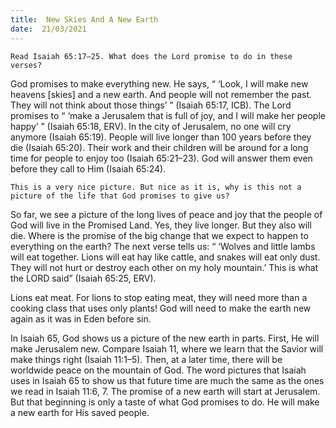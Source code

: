```yaml
---
title:  New Skies And A New Earth 
date:  21/03/2021
---
```


`Read Isaiah 65:17–25. What does the Lord promise to do in these verses?`

God promises to make everything new. He says, “ ‘Look, I will make new heavens [skies] and a new earth. And people will not remember the past. They will not think about those things’ ” (Isaiah 65:17, ICB). The Lord promises to “ ‘make a Jerusalem that is full of joy, and I will make her people happy’ ” (Isaiah 65:18, ERV). In the city of Jerusalem, no one will cry anymore (Isaiah 65:19). People will live longer than 100 years before they die (Isaiah 65:20). Their work and their children will be around for a long time for people to enjoy too (Isaiah 65:21–23). God will answer them even before they call to Him (Isaiah 65:24).

`This is a very nice picture. But nice as it is, why is this not a picture of the life that God promises to give us?`

So far, we see a picture of the long lives of peace and joy that the people of God will live in the Promised Land. Yes, they live longer. But they also will die. Where is the promise of the big change that we expect to happen to everything on the earth? The next verse tells us: “ ‘Wolves and little lambs will eat together. Lions will eat hay like cattle, and snakes will eat only dust. They will not hurt or destroy each other on my holy mountain.’ This is what the LORD said” (Isaiah 65:25, ERV).

Lions eat meat. For lions to stop eating meat, they will need more than a cooking class that uses only plants! God will need to make the earth new again as it was in Eden before sin.

In Isaiah 65, God shows us a picture of the new earth in parts. First, He will make Jerusalem new. Compare Isaiah 11, where we learn that the Savior will make things right (Isaiah 11:1–5). Then, at a later time, there will be worldwide peace on the mountain of God. The word pictures that Isaiah uses in Isaiah 65 to show us that future time are much the same as the ones we read in Isaiah 11:6, 7. The promise of a new earth will start at Jerusalem. But that beginning is only a taste of what God promises to do. He will make a new earth for His saved people.